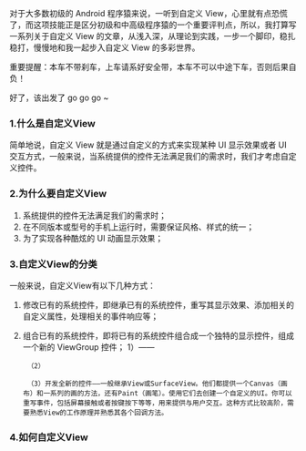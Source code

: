 
对于大多数初级的 Android 程序猿来说，一听到自定义 View，心里就有点恐慌了，而这项技能正是区分初级和中高级程序猿的一个重要评判点，所以，我打算写一系列关于自定义 View 的文章，从浅入深，从理论到实践，一步一个脚印，稳扎稳打，慢慢地和我一起步入自定义 View 的多彩世界。

重要提醒：本车不带刹车，上车请系好安全带，本车不可以中途下车，否则后果自负！

好了，该出发了 go go go ~

### 1.什么是自定义View

简单地说，自定义 View 就是通过自定义的方式来实现某种 UI 显示效果或者 UI 交互方式，一般来说，当系统提供的控件无法满足我们的需求时，我们才考虑自定义控件。

### 2.为什么要自定义View

1. 系统提供的控件无法满足我们的需求时；
2. 在不同版本或型号的手机上运行时，需要保证风格、样式的统一；
3. 为了实现各种酷炫的 UI 动画显示效果；

### 3.自定义View的分类

一般来说，自定义View有以下几种方式：

1. 修改已有的系统控件，即继承已有的系统控件，重写其显示效果、添加相关的自定义属性，处理相关的事件响应等；
2. 组合已有的系统控件，即将已有的系统控件组合成一个独特的显示控件，组成一个新的 ViewGroup 控件；
1）——

        （2）

        （3）开发全新的控件——一般继承View或SurfaceView。他们都提供一个Canvas（画布）和一系列的画的方法，还有Paint（画笔）。使用它们去创建一个自定义的UI。你可以重写事件，包括屏幕接触或者按键按下等等，用来提供与用户交互。这种方式比较高阶，需要熟悉View的工作原理并熟悉其各个回调方法。

### 4.如何自定义View